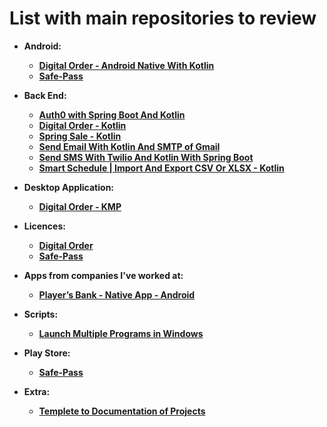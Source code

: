 # List with main repositories to review

- **Android:**
  - **[Digital Order - Android Native With Kotlin](https://github.com/flavio-junior/digital-order-native-app-android)**
  - **[Safe-Pass](https://github.com/flavio-junior/Safe-Pass?tab=readme-ov-file)**

- **Back End:**
  - **[Auth0 with Spring Boot And Kotlin](https://github.com/flavio-junior/auth0-with-spring-boot-and-kotlin)**
  - **[Digital Order - Kotlin](https://github.com/flavio-junior/digital-order-back-end)**
  - **[Spring Sale - Kotlin](https://github.com/flavio-junior/spring-sale)**
  - **[Send Email With Kotlin And SMTP of Gmail](https://github.com/flavio-junior/send-email-with-gmail-and-smtp)**
  - **[Send SMS With Twilio And Kotlin With Spring Boot](https://github.com/flavio-junior/send-sms-with-twilio-and-kotlin-with-spring-boot)**
  - **[Smart Schedule | Import And Export CSV Or XLSX - Kotlin](https://github.com/flavio-junior/smart-schedule-import-and-export-csv-or-xlsx)**

- **Desktop Application:**
  - **[Digital Order - KMP](https://github.com/flavio-junior/digital-order-mobile-app-kmp)**

- **Licences:**
  - **[Digital Order](https://github.com/flavio-junior/polices-digital-order)**
  - **[Safe-Pass](https://github.com/flavio-junior/Safe-Pass/blob/main/polices.md)**
 
- **Apps from companies I've worked at:**
  - **[Player’s Bank - Native App - Android](https://play.google.com/store/apps/details?id=com.odete.playersbank&hl=pt_BR&gl=US)**

- **Scripts:**
  - **[Launch Multiple Programs in Windows](https://github.com/flavio-junior/script-to-init-programs-windows)**
 
- **Play Store:**
  - **[Safe-Pass](https://play.google.com/store/apps/details?id=br.com.safe.pass)**
 
- **Extra:**
  - **[Templete to Documentation of Projects](https://github.com/flavio-junior/docs-templete)**
